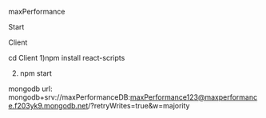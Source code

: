 maxPerformance

Start


Client

cd Client
1)npm install react-scripts

2) npm start



mongodb url: mongodb+srv://maxPerformanceDB:maxPerformance123@maxperformance.f203yk9.mongodb.net/?retryWrites=true&w=majority
